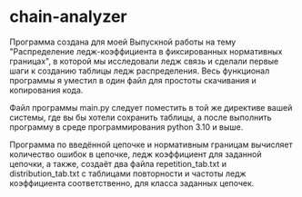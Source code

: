 # chain-analyzer

Программа создана для моей Выпускной работы на тему "Распределение ледж-коэффициента в фиксированных нормативных границах", в которой мы исследовали ледж связь и сделали первые шаги к созданию таблицы ледж распределения.
Весь функционал программы я уместил в один файл для простоты скачивания и копирования кода.

Файл программы main.py следует поместить в той же директиве вашей системы, где вы бы хотели сохранить таблицы, а после выполнить программу в среде программирования python 3.10 и выше.

Программа по введённой цепочке и нормативным границам вычисляет количество ошибок в цепочке, ледж коэффициент для заданной цепочки, а также, создаёт два файла repetition_tab.txt и distribution_tab.txt c таблицами повторности и частоты ледж коэффициента соответственно, для класса заданных цепочек. 
